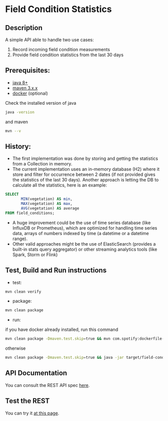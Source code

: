 # Field Condition Statistics

## Description

A simple API able to handle two use cases:
  1. Record incoming field condition measurements
  2. Provide field condition statistics from the last 30 days

## Prerequisites:
* [java 8+][java-download]
* [maven 3.x.x][maven-download]
* [docker][docker-website] (optional)

Check the installed version of java
```bash
java -version
```
and maven
```bash
mvn --v
```

## History:

* The first implementation was done by storing and getting the statistics from a Collection in memory.
* The current implementation uses an in-memory database (H2) where it store and filter for occurrence between 2 dates 
(if not provided gives the statistics of the last 30 days). Another approach is letting the DB to calculate all the statistics, 
here is an example:
```sql
SELECT 
       MIN(vegetation) AS min,
       MAX(vegetation) AS max,
       AVG(vegetation) AS average
FROM field_conditions;
```
* A huge improvement could be the use of time series database (like InfluxDB or Prometheus), which are optimized for handling time series data, arrays of numbers indexed by time (a datetime or a datetime range). 
* Other valid approaches might be the use of ElasticSearch (provides a built-in stats query aggregator) or other streaming analytics tools (like Spark, Storm or Flink)

## Test, Build and Run instructions

- test:  
```bash
mvn clean verify
```
- package: 
```bash
mvn clean package
```
- run: 

if you have docker already installed, run this command
```bash
mvn clean package -Dmaven.test.skip=true && mvn com.spotify:dockerfile-maven-plugin:build && docker run -p 8080:8080 ledion/field-condition-statistics:latest
```
otherwise
```bash
mvn clean package -Dmaven.test.skip=true && java -jar target/field-condition-statistics-1.0.0-SNAPSHOT.jar
```

## API Documentation

You can consult the REST API spec [here][api-docs].

## Test the REST

You can try it [at this page][swagger-ui].


[java-download]: https://www.java.com/en/download/
[maven-download]: https://maven.apache.org/download.cgi
[docker-website]: https://www.docker.com/

[api-docs]: http://localhost:8080/field-condition-statistics/v2/api-docs
[swagger-ui]: http://localhost:8080/field-condition-statistics/swagger-ui.html#/field-condition-statistics-controller
